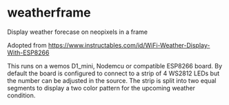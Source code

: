 # weatherframe

Display weather forecase on neopixels in a frame

Adopted from https://www.instructables.com/id/WiFi-Weather-Display-With-ESP8266

This runs on a wemos D1_mini, Nodemcu or compatible ESP8266 board. By default the
board is configured to connect to a strip of 4 WS2812 LEDs but the number can
be adjusted in the source. The strip is split into two equal segments to display
a two color pattern for the upcoming weather condition.

